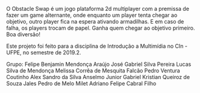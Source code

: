 O Obstacle Swap é um jogo plataforma 2d multiplayer com a premissa de fazer um game alternante, onde enquanto um player tenta chegar ao objetivo, outro player fica na espera ativando armadilhas. E em caso de falha, os players trocam de papel. Ganha quem chegar ao objetivo primeiro. Boa diversão!

Este projeto foi feito para a disciplina de Introdução a Multimídia no CIn - UFPE, no semestre de 2019.2.

Grupo:
Felipe Benjamin Mendonça Araújo
José Gabriel Silva Pereira
Lucas Silva de Mendonça
Melissa Corrêa de Mesquita Falcão
Pedro Ventura Coutinho
Alex Sandro da Silva Anselmo Junior
Gabriel Kristian Queiroz de Souza Jales
Pedro de Melo Milet
Adriano Felipe Cabral Filho


